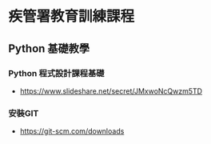 # 疾管署教育訓練課程

## Python 基礎教學

### Python 程式設計課程基礎
- https://www.slideshare.net/secret/JMxwoNcQwzm5TD

### 安裝GIT
- https://git-scm.com/downloads